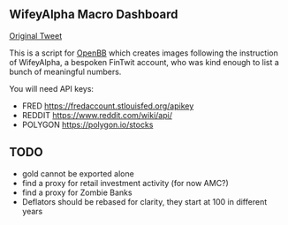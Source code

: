 <!-- ABOUT THE PROJECT -->
## WifeyAlpha Macro Dashboard

[Original Tweet](https://twitter.com/wifeyalpha/status/1563608271310622720?s=27&t=iaROioY9q4rOyNBg2Tcpcg)

This is a script for [OpenBB](https://github.com/OpenBB-finance/OpenBBTerminal) which creates images following the instruction of WifeyAlpha, a bespoken FinTwit account, who was kind enough to list a bunch of meaningful numbers.

You will need API keys:
 - FRED https://fredaccount.stlouisfed.org/apikey
 - REDDIT https://www.reddit.com/wiki/api/ 
 - POLYGON https://polygon.io/stocks


## TODO

 - gold cannot be exported alone
 - find a proxy for retail investment activity (for now AMC?)
 - find a proxy for Zombie Banks
 - Deflators should be rebased for clarity, they start at 100 in different years
